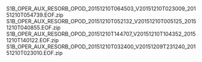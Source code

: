 S1B_OPER_AUX_RESORB_OPOD_20151210T064503_V20151210T023009_20151210T054739.EOF.zip
S1B_OPER_AUX_RESORB_OPOD_20151210T052132_V20151210T005125_20151210T040855.EOF.zip
S1B_OPER_AUX_RESORB_OPOD_20151210T144707_V20151210T104352_20151210T140122.EOF.zip
S1B_OPER_AUX_RESORB_OPOD_20151210T032400_V20151209T231240_20151210T023010.EOF.zip